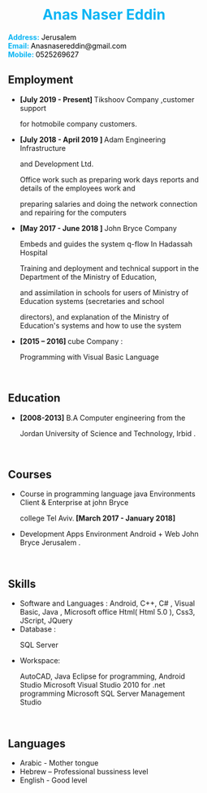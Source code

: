 <html>
  <head>
   <style type="text/css">
 

/*body {
    min-width: 500px;
}*/

div {
  border-radius: 5px;
}
/*
#header {
  height: 10px;
  width: 100%;
  background-color:#0bb5f4;
  position: fixed;
  z-index: 1;
  
}
*/
#title {
  margin-left: 3%;
}
/*
#footer {
  height: 14px;
  width: 100%;
  background-color: #0bb5f4;
  clear: both;
  position: relative;
}

.left {
  height: 1000px;
  width: 10px;
  background-color:#0bb5f4;
  float: left;
  position: fixed;
}
*/
/*
.right {
  height: 1040px;
  width: 10px;
  background-color: #0bb5f4;
  float: right;
  position: inherit;
}
*/
.stuff {
  display: inline-block;
  margin-top: 6px;
  margin-left: 55px;
  width: 75%;
  height: 1000px;
}

p, li {
 font-family: "Montserrat", sans-serif;
font-color:"#0bb5f4";
list-style-type:square;
}

.head {
color: #0bb5f4;
  font-size: 20px;
font-weight: bold;
}

#name {
   font-family: "Montserrat", sans-serif;
  float: right;
  margin-top: 10px;
  margin-right: 4%;
}

a {
  color: black;
  text-decoration: none;
}

  </style> 
  </head>
<body>

<div class="stuff">
  
  <h1 style=" text-align:center;color:#0bb5f4">Anas Naser Eddin</h1> 
<span style="font-weight: bold;color:#0bb5f4">Address:<span style="font-weight: normal;color:black"> Jerusalem</span></span> </br>
<span style="font-weight: bold;color:#0bb5f4">Email: <span style="font-weight: normal;color:black">Anasnasereddin@gmail.com </span></span> </br>
<span style="font-weight: bold;color:#0bb5f4">Mobile: <span style="font-weight: normal;color:black">0525269627</span></span> 
  <h2 class="head">Employment</h2>
  <ul>
    <li><span style="font-weight: bold;">[July 2019 - Present]  </span>Tikshoov Company ,customer support 

for hotmobile company customers.</li>
    <li><span style="font-weight: bold;">[July 2018 - April 2019 ] </span> Adam Engineering Infrastructure 

and Development Ltd.</li>
<p>Office work such as preparing work days reports and details of the employees work and 

preparing salaries and doing the network connection and repairing for the computers </p>
    <li><span style="font-weight: bold;">[May 2017 - June 2018 ]  </span>John Bryce Company  </li>
<p>Embeds and guides the system q-flow In Hadassah Hospital</p>
<p>Training and deployment and technical support in the Department of the Ministry of Education, 

and assimilation in schools for users of Ministry of Education systems (secretaries and school 

directors), and explanation of the Ministry of Education's systems and how to use the system</p>
    <li><span style="font-weight: bold;">[2015 – 2016]  </span>cube Company  :</li>
<p>Programming with Visual Basic Language</p>
   
  </ul>
<br>
  <h2 class="head">Education</h2>
  <ul>
    <li><span style="font-weight: bold;">[2008-2013]</span> B.A Computer  engineering from the 

Jordan University of  Science and Technology, Irbid .</li>
  </ul>
<br>
  <h2 class="head">Courses</h2>
  <ul>
        <li>Course in programming language java Environments Client & Enterprise at john Bryce 

college Tel Aviv.<span style="font-weight: bold;"> [March 2017 - January 2018]</span></li>
<li>Development Apps Environment Android + Web John Bryce Jerusalem .<span style="font-weight: 

bold;"> [October 2016 - March 2017 ]</span></li>
        </ul>
<br>
  <h2 class="head">Skills</h2>
  <ul>
    <li>Software and Languages :
 Android, C++, C# , Visual Basic, Java , Microsoft office
Html( Html 5.0 ), Css3, JScript, JQuery
</li>
    <li>Database :</li>
<p>SQL Server</p>
<li>Workspace:</li>
<p>AutoCAD, Java Eclipse for programming, Android Studio
Microsoft Visual Studio 2010 for .net programming
Microsoft SQL Server Management Studio
</p>

  </ul>
<br>
  <h2 class="head">Languages</h2>
  <ul>
    <li>Arabic - Mother tongue</li>
    <li>Hebrew – Professional bussiness level</li>
    <li>English - Good level</li>
  </ul>
<br>
</div>


</body>
</html>
